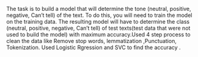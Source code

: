 The task is to build a model that will determine the tone (neutral, positive, negative, Can’t tell) of the text. To do this, you will need to train the model on the training data. The resulting model will have to determine the class (neutral, positive, negative, Can’t tell) of test texts(test data that were not used to build the model) with maximum accuracy.Used 4 step process to clean the data like Remove stop words, lemmatization ,Punctuation, Tokenization. Used Logistic Rgression and SVC to find the accuracy . 
